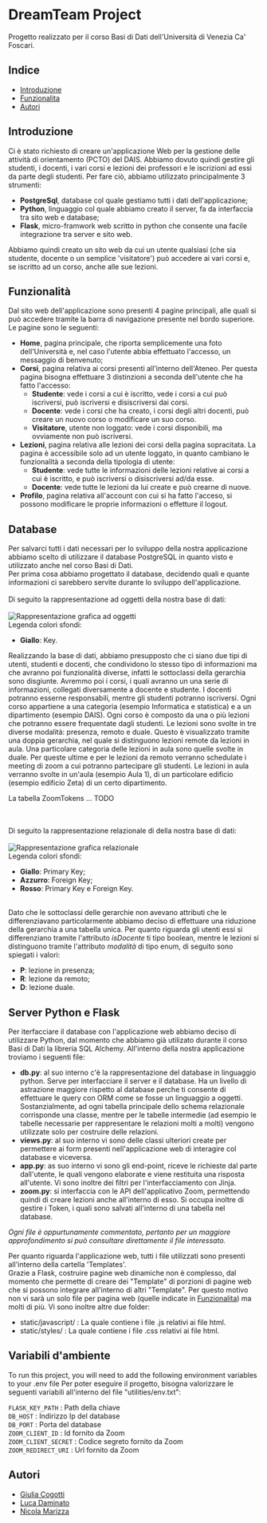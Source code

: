 
# DreamTeam Project

Progetto realizzato per il corso Basi di Dati dell'Università di Venezia Ca' Foscari.





## Indice

* [Introduzione](##Introduzione)
* [Funzionalita](##Funzionalità)
* [Autori](##Autori)
## Introduzione

Ci è stato richiesto di creare un'applicazione Web per la gestione delle attività di orientamento (PCTO) del DAIS.
Abbiamo dovuto quindi gestire gli studenti, i docenti, i vari corsi e lezioni dei professori e le iscrizioni ad essi da parte degli studenti.
Per fare ciò, abbiamo utilizzato principalmente 3 strumenti:
* **PostgreSql**, database col quale gestiamo tutti i dati dell'applicazione;
* **Python**, linguaggio col quale abbiamo creato il server, fa da interfaccia tra sito web e database;
* **Flask**, micro-framwork web scritto in python che consente una facile integrazione tra server e sito web.

Abbiamo quindi creato un sito web da cui un utente qualsiasi (che sia studente, docente o un semplice 'visitatore') può accedere ai vari corsi e, se iscritto ad un corso, anche alle sue lezioni.
## Funzionalità

Dal sito web dell'applicazione sono presenti 4 pagine principali, alle quali si può accedere tramite la barra di navigazione presente nel bordo superiore.
Le pagine sono le seguenti:
* **Home**, pagina principale, che riporta semplicemente una foto dell'Università e, nel caso l'utente abbia effettuato l'accesso, un messaggio di benvenuto;
* **Corsi**, pagina relativa ai corsi presenti all'interno dell'Ateneo. Per questa pagina bisogna effettuare 3 distinzioni a seconda dell'utente che ha fatto l'accesso:
    * **Studente**: vede i corsi a cui è iscritto, vede i corsi a cui può iscriversi, può iscriversi e disiscriversi dai corsi.
    * **Docente**: vede i corsi che ha creato, i corsi degli altri docenti, può creare un nuovo corso o modificare un suo corso.
    * **Visitatore**, utente non loggato: vede i corsi disponibili, ma ovviamente non può iscriversi.
* **Lezioni**, pagina relativa alle lezioni dei corsi della pagina sopracitata. La pagina è accessibile solo ad un utente loggato, in quanto cambiano le funzionalità a seconda della tipologia di utente:
    * **Studente**: vede tutte le informazioni delle lezioni relative ai corsi a cui è iscritto, e può iscriversi o disiscriversi ad/da esse.
    * **Docente**: vede tutte le lezioni da lui create e può crearne di nuove.
* **Profilo**, pagina relativa all'account con cui si ha fatto l'acceso, si possono modificare le proprie informazioni o effetture il logout.


## Database

Per salvarci tutti i dati necessari per lo sviluppo della nostra applicazione abbiamo scelto di utilizzare il database PostgreSQL in quanto visto e utilizzato anche nel corso Basi di Dati.\
Per prima cosa abbiamo progettato il database, decidendo quali e quante informazioni ci sarebbero servite durante lo sviluppo dell'applicazione.\
\
Di seguito la rappresentazione ad oggetti della nostra base di dati:
\
\
![Rappresentazione grafica ad oggetti](https://github.com/nicolamarizza/DbProject/blob/main/docs/SchemaOggetti.png)
\
Legenda colori sfondi:
* **Giallo**: Key.

Realizzando la base di dati, abbiamo presupposto che ci siano due tipi di utenti, studenti e docenti, che condividono lo stesso tipo di informazioni ma che avranno poi funzionalità diverse, infatti le sottoclassi della gerarchia sono disgiunte.
Avremmo poi i corsi, i quali avranno un una serie di informazioni, collegati diversamente a docente e studente. I docenti potranno esserne responsabili, mentre gli studenti potranno iscriversi. Ogni corso appartiene a una categoria (esempio Informatica e statistica) e a un dipartimento (esempio DAIS).
Ogni corso è composto da una o più lezioni che potranno essere frequentate dagli studenti. Le lezioni sono svolte in tre diverse modalità: presenza, remoto e duale. Questo è visualizzato tramite una doppia gerarchia, nel quale si distinguono lezioni remote da lezioni in aula. Una particolare categoria delle lezioni in aula sono quelle svolte in duale. Per queste ultime e per le lezioni da remoto verranno schedulate i meeting di zoom a cui potranno partecipare gli studenti.
Le lezioni in aula verranno svolte in un'aula (esempio Aula 1), di un particolare edificio (esempio edificio Zeta) di un certo dipartimento.

La tabella ZoomTokens ... TODO



\
\
Di seguito la rappresentazione relazionale di della nostra base di dati:
\
\
![Rappresentazione grafica relazionale](https://github.com/nicolamarizza/DbProject/blob/main/docs/SchemaRelazionale.png)
\
Legenda colori sfondi:
* **Giallo**: Primary Key;
* **Azzurro**: Foreign Key;
* **Rosso**: Primary Key e Foreign Key.

\
Dato che le sottoclassi delle gerarchie non avevano attributi che le differenziavano particolarmente abbiamo deciso di effettuare una riduzione della gerarchia a una tabella unica. Per quanto riguarda gli utenti essi si differenziano tramite l'attributo _isDocente_ ti tipo boolean, mentre le lezioni si distinguono tramite l'attributo _modalità_ di tipo enum, di seguito sono spiegati i valori:
* **P**: lezione in presenza;
* **R**: lezione da remoto;
* **D**: lezione duale.







## Server Python e Flask

Per iterfacciare il database con l'applicazione web abbiamo deciso di utilizzare Python, dal momento che abbiamo già utilizato durante il corso Basi di Dati la libreria SQL Alchemy.
All'interno della nostra applicazione troviamo i seguenti file:
* **db.py**: al suo interno c'è la rappresentazione del database in linguaggio python. Serve per interfacciare il server e il database. Ha un livello di astrazione maggiore rispetto al database perche ti consente di effettuare le query con ORM come se fosse un linguaggio a oggetti. Sostanzialmente, ad ogni tabella principale dello schema relazionale corrisponde una classe, mentre per le tabelle intermedie (ad esempio le tabelle necessarie per rappresentare le relazioni molti a molti) vengono utilizzate solo per costruire delle relazioni.
* **views.py**: al suo interno vi sono delle classi ulteriori create per permettere ai form presenti nell'applicazione web di interagire col database e viceversa.
* **app.py**: as suo interno vi sono gli end-point, riceve le richieste dal parte dall'utente, le quali vengono elaborate e viene restituita una risposta all'utente. Vi sono inoltre dei filtri per l'interfacciamento con Jinja.
* **zoom.py**: si interfaccia con le API dell'applicativo Zoom, permettendo quindi di creare lezioni anche all'interno di esso. Si occupa inoltre di gestire i Token, i quali sono salvati all'interno di una tabella nel database.

*Ogni file è oppurtunamente commentato, pertanto per un maggiore approfondimento si può consultare direttamente il file interessato.*

Per quanto riguarda l'applicazione web, tutti i file utilizzati sono presenti all'interno della cartella 'Templates'.\
Grazie a Flask, costruire pagine web dinamiche non è complesso, dal momento che permette di creare dei "Template" di porzioni di pagine web che si possono integrare all'interno di altri "Template". Per questo motivo non vi sarà un solo file per pagina web (quelle indicate in [Funzionalita](##Funzionalità)) ma molti di più.
Vi sono inoltre altre due folder:
* static/javascript/ : La quale contiene i file .js relativi ai file html.
* static/styles/ : La quale contiene i file .css relativi ai file html.

## Variabili d'ambiente

To run this project, you will need to add the following environment variables to your .env file
Per poter eseguire il progetto, bisogna valorizzare le seguenti variabili all'interno del file "utilities/env.txt":

`FLASK_KEY_PATH` : Path della chiave
\
`DB_HOST` : Indirizzo Ip del database
\
`DB_PORT` : Porta del database
\
`ZOOM_CLIENT_ID` : Id fornito da Zoom
\
`ZOOM_CLIENT_SECRET` : Codice segreto fornito da Zoom
\
`ZOOM_REDIRECT_URI` : Url fornito da Zoom

## Autori

- [Giulia Cogotti](https://github.com/cogotti-giulia)
- [Luca Daminato](https://github.com/daminella)
- [Nicola Marizza](https://github.com/nicolamarizza)

